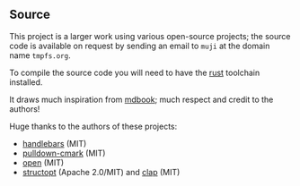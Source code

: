 ## Source

This project is a larger work using various open-source projects; the source code is available on request by sending an email to `muji` at the domain name `tmpfs.org`.

To compile the source code you will need to have the [rust][] toolchain installed.

It draws much inspiration from [mdbook][]; much respect and credit to the authors!

Huge thanks to the authors of these projects:

* [handlebars](https://docs.rs/handlebars/) (MIT)
* [pulldown-cmark](https://docs.rs/pulldown-cmark/) (MIT)
* [open](https://docs.rs/open/) (MIT)
* [structopt](https://docs.rs/structopt/) (Apache 2.0/MIT) and [clap](https://docs.rs/clap/) (MIT)

[mdbook]: https://github.com/rust-lang/mdBook
[rust]: https://www.rust-lang.org/
